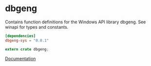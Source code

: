 # dbgeng #
Contains function definitions for the Windows API library dbgeng. See winapi for types and constants.

```toml
[dependencies]
dbgeng-sys = "0.0.1"
```

```rust
extern crate dbgeng;
```

[Documentation](https://retep998.github.io/doc/dbgeng/)
